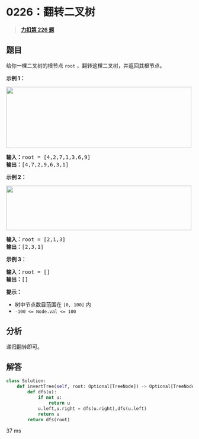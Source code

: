 # 0226：翻转二叉树


> <u>**[力扣第 226 题](https://leetcode.cn/problems/invert-binary-tree/)**</u>

## 题目

<p>给你一棵二叉树的根节点 <code>root</code> ，翻转这棵二叉树，并返回其根节点。</p>



<p><strong>示例 1：</strong></p>

<p><img alt="" src="https://assets.leetcode.com/uploads/2021/03/14/invert1-tree.jpg" style="height: 165px; width: 500px;" /></p>

<pre>
<strong>输入：</strong>root = [4,2,7,1,3,6,9]
<strong>输出：</strong>[4,7,2,9,6,3,1]
</pre>

<p><strong>示例 2：</strong></p>

<p><img alt="" src="https://assets.leetcode.com/uploads/2021/03/14/invert2-tree.jpg" style="width: 500px; height: 120px;" /></p>

<pre>
<strong>输入：</strong>root = [2,1,3]
<strong>输出：</strong>[2,3,1]
</pre>

<p><strong>示例 3：</strong></p>

<pre>
<strong>输入：</strong>root = []
<strong>输出：</strong>[]
</pre>



<p><strong>提示：</strong></p>

<ul>
<li>树中节点数目范围在 <code>[0, 100]</code> 内</li>
<li><code>-100 &lt;= Node.val &lt;= 100</code></li>
</ul>


## 分析

递归翻转即可。

## 解答

```python
class Solution:
    def invertTree(self, root: Optional[TreeNode]) -> Optional[TreeNode]:
        def dfs(u):
            if not u:
                return u
            u.left,u.right = dfs(u.right),dfs(u.left)
            return u
        return dfs(root)
```
37 ms

